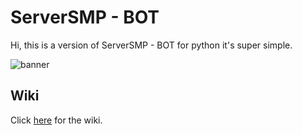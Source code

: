 # ServerSMP - BOT

Hi, this is a version of ServerSMP - BOT for python it's super simple. 

![banner](https://github.com/Prince527GitHub/ServerSMP-BOT/blob/web/assets/banner-python.png?raw=true)

## Wiki

Click [here](https://github.com/Prince527GitHub/ServerSMP/wiki/ServerSMP-BOT-(Python)) for the wiki.

